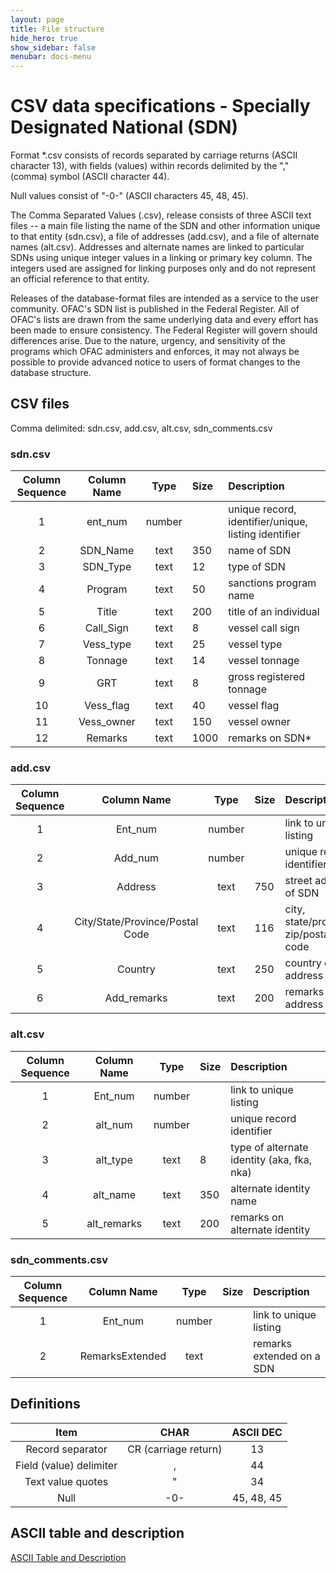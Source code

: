 ```yaml
---
layout: page
title: File structure
hide_hero: true
show_sidebar: false
menubar: docs-menu
---
```


# CSV data specifications - Specially Designated National (SDN)

Format *.csv consists of records separated by carriage returns (ASCII character 
13), with fields (values) within records delimited by the "," (comma) symbol 
(ASCII character 44).

Null values consist of "-0-" (ASCII characters 45, 48, 45).

The Comma Separated Values (.csv), release consists of three  ASCII text files -- a main
file listing the name of the SDN and other information unique to that entity
(sdn.csv), a file of addresses (add.csv),  and a file of alternate names (alt.csv).
Addresses and alternate names are linked to particular SDNs using unique integer
values in a linking or primary key column. The integers used are assigned for
linking purposes only and do not represent an official reference to that entity.

Releases of the database-format files are intended as a service to the user
community.  OFAC's SDN list is published in the Federal Register.  All of OFAC's
lists are drawn from the same underlying data and every effort has been made to
ensure consistency.  The Federal Register will govern should differences arise. 
Due to the nature, urgency, and sensitivity of the programs  which OFAC
administers and enforces, it may not always be possible to  provide advanced
notice to users of format changes to the database  structure.

## CSV files

Comma delimited: sdn.csv, add.csv, alt.csv, sdn_comments.csv
 
### sdn.csv

| Column Sequence | Column Name | Type | Size| Description | 
| :---: | :---: | :---: | :--- | :--- |
| 1 | ent_num | number | | unique record, identifier/unique, listing identifier |
| 2 | SDN_Name | text | 350 | name of SDN |
| 3 | SDN_Type | text | 12 | type of SDN |
| 4 | Program | text | 50 | sanctions program name |
| 5 | Title | text | 200 | title of an individual |
| 6 | Call_Sign | text | 8 | vessel call sign |
| 7 | Vess_type | text | 25 | vessel type |
| 8 | Tonnage | text | 14 | vessel tonnage |
| 9 | GRT | text | 8 | gross registered tonnage |
| 10 | Vess_flag | text | 40 | vessel flag |
| 11 | Vess_owner | text | 150 | vessel owner |
| 12 | Remarks | text | 1000 | remarks on SDN* |

### add.csv

| Column Sequence | Column Name | Type | Size| Description | 
| :---: | :---: | :---: | :--- | :--- |
| 1 | Ent_num | number | | link to unique listing |
| 2 | Add_num | number | | unique record identifier |
| 3 | Address | text | 750 | street address of SDN |
| 4 | City/State/Province/Postal Code | text | 116 | city, state/province, zip/postal code |
| 5 | Country | text | 250 | country of address |
| 6 | Add_remarks | text | 200 | remarks on address |

### alt.csv

| Column Sequence | Column Name | Type | Size| Description | 
| :---: | :---: | :---: | :--- | :--- |
| 1 | Ent_num | number | | link to unique listing |
| 2 | alt_num | number | | unique record identifier |
| 3 | alt_type | text | 8 | type of alternate identity (aka, fka, nka) |             
| 4 | alt_name | text | 350 | alternate identity name |
| 5 | alt_remarks | text | 200 | remarks on alternate identity |

### sdn_comments.csv

| Column Sequence | Column Name | Type | Size| Description | 
| :---: | :---: | :---: | :--- | :--- |
| 1 | Ent_num | number | | link to unique listing |
| 2 | RemarksExtended | text | | remarks extended on a SDN |

## Definitions

| Item | CHAR | ASCII DEC |
| :---: | :---: | :---: |
| Record separator | CR (carriage return) | 13 |
| Field (value) delimiter | , | 44 | |
| Text value quotes | " | 34 | |
| Null | -0- | 45, 48, 45 | |

## ASCII table and description

[ASCII Table and Description](http://www.asciitable.com/)